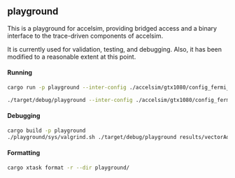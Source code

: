 ## playground

This is a playground for accelsim, providing bridged access and a binary interface to the
trace-driven components of accelsim.

It is currently used for validation, testing, and debugging.
Also, it has been modified to a reasonable extent at this point.

#### Running

```bash
cargo run -p playground --inter-config ./accelsim/gtx1080/config_fermi_islip.icnt ./test-apps/vectoradd/traces/vectoradd-100-32-trace/ ./accelsim/gtx1080/
```

```bash
./target/debug/playground --inter-config ./accelsim/gtx1080/config_fermi_islip.icnt ./test-apps/vectoradd/traces/vectoradd-100-32-trace/ ./accelsim/gtx1080/
```

#### Debugging

```bash
cargo build -p playground
./playground/sys/valgrind.sh ./target/debug/playground results/vectorAdd/vectorAdd-10000-32/accelsim-trace/
```

#### Formatting

```bash
cargo xtask format -r --dir playground/
```
